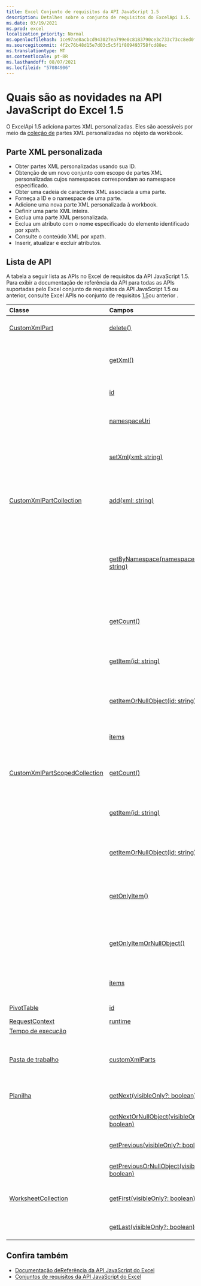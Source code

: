 ```yaml
---
title: Excel Conjunto de requisitos da API JavaScript 1.5
description: Detalhes sobre o conjunto de requisitos do ExcelApi 1.5.
ms.date: 03/19/2021
ms.prod: excel
localization_priority: Normal
ms.openlocfilehash: 1ce97ae8acbcd943027ea799e0c8183790ce3c733c73cc8ed0f39303957e5093
ms.sourcegitcommit: 4f2c76b48d15e7d03c5c5f1f809493758fcd88ec
ms.translationtype: MT
ms.contentlocale: pt-BR
ms.lasthandoff: 08/07/2021
ms.locfileid: "57084906"
---
```

# <a name="whats-new-in-excel-javascript-api-15"></a>Quais são as novidades na API JavaScript do Excel 1.5

O ExcelApi 1.5 adiciona partes XML personalizadas. Eles são acessíveis por meio da [coleção de](/javascript/api/excel/excel.workbook#customxmlparts) partes XML personalizadas no objeto da workbook.

## <a name="custom-xml-part"></a>Parte XML personalizada

* Obter partes XML personalizadas usando sua ID.
* Obtenção de um novo conjunto com escopo de partes XML personalizadas cujos namespaces correspondam ao namespace especificado.
* Obter uma cadeia de caracteres XML associada a uma parte.
* Forneça a ID e o namespace de uma parte.
* Adicione uma nova parte XML personalizada à workbook.
* Definir uma parte XML inteira.
* Exclua uma parte XML personalizada.
* Exclua um atributo com o nome especificado do elemento identificado por xpath.
* Consulte o conteúdo XML por xpath.
* Inserir, atualizar e excluir atributos.

## <a name="api-list"></a>Lista de API

A tabela a seguir lista as APIs no Excel de requisitos da API JavaScript 1.5. Para exibir a documentação de referência da API para todas as APIs suportadas pelo Excel conjunto de requisitos da API JavaScript 1.5 ou anterior, consulte Excel APIs no conjunto de requisitos [1.5](/javascript/api/excel?view=excel-js-1.5&preserve-view=true)ou anterior .

| Classe | Campos | Descrição |
|:---|:---|:---|
|[CustomXmlPart](/javascript/api/excel/excel.customxmlpart)|[delete()](/javascript/api/excel/excel.customxmlpart#delete__)|Exclui a parte XML personalizada.|
||[getXml()](/javascript/api/excel/excel.customxmlpart#getXml__)|Obtém o conteúdo XML completo da parte XML personalizada.|
||[id](/javascript/api/excel/excel.customxmlpart#id)|A ID da parte XML personalizada.|
||[namespaceUri](/javascript/api/excel/excel.customxmlpart#namespaceUri)|URI do namespace da parte XML personalizada.|
||[setXml(xml: string)](/javascript/api/excel/excel.customxmlpart#setXml_xml_)|Define o conteúdo XML completo da parte XML personalizada.|
|[CustomXmlPartCollection](/javascript/api/excel/excel.customxmlpartcollection)|[add(xml: string)](/javascript/api/excel/excel.customxmlpartcollection#add_xml_)|Adiciona uma nova parte XML personalizada à pasta de trabalho.|
||[getByNamespace(namespaceUri: string)](/javascript/api/excel/excel.customxmlpartcollection#getByNamespace_namespaceUri_)|Obtém uma nova coleção com escopo de partes XML personalizadas cujos namespaces correspondem ao namespace especificado.|
||[getCount()](/javascript/api/excel/excel.customxmlpartcollection#getCount__)|Obtém o número de partes XML personalizadas na coleção.|
||[getItem(id: string)](/javascript/api/excel/excel.customxmlpartcollection#getItem_id_)|Obtém uma parte XML personalizada com base em sua ID.|
||[getItemOrNullObject(id: string)](/javascript/api/excel/excel.customxmlpartcollection#getItemOrNullObject_id_)|Obtém uma parte XML personalizada com base em sua ID.|
||[items](/javascript/api/excel/excel.customxmlpartcollection#items)|Obtém os itens filhos carregados nesta coleção.|
|[CustomXmlPartScopedCollection](/javascript/api/excel/excel.customxmlpartscopedcollection)|[getCount()](/javascript/api/excel/excel.customxmlpartscopedcollection#getCount__)|Obtém o número de partes CustomXML nesta coleção.|
||[getItem(id: string)](/javascript/api/excel/excel.customxmlpartscopedcollection#getItem_id_)|Obtém uma parte XML personalizada com base em sua ID.|
||[getItemOrNullObject(id: string)](/javascript/api/excel/excel.customxmlpartscopedcollection#getItemOrNullObject_id_)|Obtém uma parte XML personalizada com base em sua ID.|
||[getOnlyItem()](/javascript/api/excel/excel.customxmlpartscopedcollection#getOnlyItem__)|Se o conjunto contiver exatamente um item, esse método o retornará.|
||[getOnlyItemOrNullObject()](/javascript/api/excel/excel.customxmlpartscopedcollection#getOnlyItemOrNullObject__)|Se o conjunto contiver exatamente um item, esse método o retornará.|
||[items](/javascript/api/excel/excel.customxmlpartscopedcollection#items)|Obtém os itens filhos carregados nesta coleção.|
|[PivotTable](/javascript/api/excel/excel.pivottable)|[id](/javascript/api/excel/excel.pivottable#id)|ID da tabela dinâmica.|
|[RequestContext](/javascript/api/excel/excel.requestcontext)|[runtime](/javascript/api/excel/excel.requestcontext#runtime)||
|[Tempo de execução](/javascript/api/excel/excel.runtime)|||
|[Pasta de trabalho](/javascript/api/excel/excel.workbook)|[customXmlParts](/javascript/api/excel/excel.workbook#customXmlParts)|Representa a coleção de partes XML personalizadas contidas nesta workbook.|
|[Planilha](/javascript/api/excel/excel.worksheet)|[getNext(visibleOnly?: boolean)](/javascript/api/excel/excel.worksheet#getNext_visibleOnly_)|Obtém a planilha que segue esta.|
||[getNextOrNullObject(visibleOnly?: boolean)](/javascript/api/excel/excel.worksheet#getNextOrNullObject_visibleOnly_)|Obtém a planilha que segue esta.|
||[getPrevious(visibleOnly?: boolean)](/javascript/api/excel/excel.worksheet#getPrevious_visibleOnly_)|Obtém a planilha que precede essa.|
||[getPreviousOrNullObject(visibleOnly?: boolean)](/javascript/api/excel/excel.worksheet#getPreviousOrNullObject_visibleOnly_)|Obtém a planilha que precede essa.|
|[WorksheetCollection](/javascript/api/excel/excel.worksheetcollection)|[getFirst(visibleOnly?: boolean)](/javascript/api/excel/excel.worksheetcollection#getFirst_visibleOnly_)|Obtém a primeira planilha na coleção.|
||[getLast(visibleOnly?: boolean)](/javascript/api/excel/excel.worksheetcollection#getLast_visibleOnly_)|Obtém a última planilha na coleção.|

## <a name="see-also"></a>Confira também

* [Documentação deReferência da API JavaScript do Excel](/javascript/api/excel?view=excel-js-1.5&preserve-view=true)
* [Conjuntos de requisitos da API JavaScript do Excel](excel-api-requirement-sets.md)
